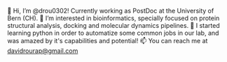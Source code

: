 👋 Hi, I’m @drou0302! Currently working as PostDoc at the University of Bern (CH).
👀 I’m interested in bioinformatics, specially focused on protein structural analysis, docking and molecular dynamics pipelines.
🌱 I started learning python in order to automatize some common jobs in our lab, and was amazed by it's capabilities and potential!
📫 You can reach me at davidrourap@gmail.com

<!---
drou0302/drou0302 is a ✨ special ✨ repository because its `README.md` (this file) appears on your GitHub profile.
You can click the Preview link to take a look at your changes.
--->
